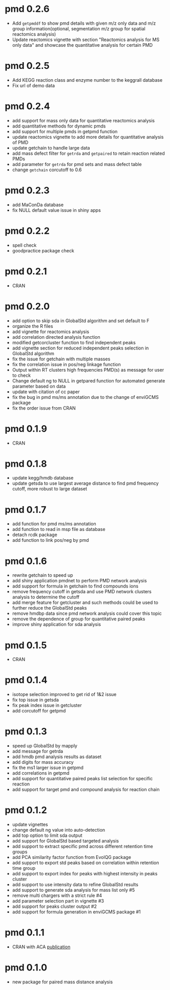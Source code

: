 # pmd 0.2.6

- Add `getpmddf` to show pmd details with given m/z only data and m/z group information(optional, segmentation m/z group for spatial reactomics analysis)
- Update reactomics vignette with section "Reactomics analysis for MS only data" and showcase the quantitative analysis for certain PMD

# pmd 0.2.5

- Add KEGG reaction class and enzyme number to the keggrall database
- Fix url of demo data

# pmd 0.2.4

- add support for mass only data for quantitative reactomics analysis
- add quantitative methods for dynamic pmds
- add support for multiple pmds in getpmd function
- update reactomics vignette to add more details for quantitative analysis of PMD
- update getchain to handle large data
- add mass defect filter for `getrda` and `getpaired` to retain reaction related PMDs
- add parameter for `getrda` for pmd sets and mass defect table
- change `getchain` corcutoff to 0.6

# pmd 0.2.3

- add MaConDa database
- fix NULL default value issue in shiny apps

# pmd 0.2.2

- spell check
- goodpractice package check

# pmd 0.2.1

- CRAN

# pmd 0.2.0

- add option to skip sda in GlobalStd algorithm and set default to F
- organize the R files
- add vignette for reactomics analysis
- add correlation directed analysis function
- modified getcorcluster function to find independent peaks
- add vignette section for reduced independent peaks selection in GlobalStd algorithm
- fix the issue for getchain with multiple masses
- fix the correlation issue in pos/neg linkage function
- Output within RT clusters high frequencies PMD(s) as message for user to check
- Change default ng to NULL in getpared function for automated generate parameter based on data
- update with citation of cc paper
- fix the bug in pmd ms/ms annotation due to the change of enviGCMS package
- fix the order issue from CRAN

# pmd 0.1.9

- CRAN

# pmd 0.1.8

- update kegg/hmdb database
- update getsda to use largest average distance to find pmd frequency cutoff, more robust to large dataset

# pmd 0.1.7

- add function for pmd ms/ms annotation
- add function to read in msp file as database
- detach rcdk package
- add function to link pos/neg by pmd

# pmd 0.1.6

- rewrite getchain to speed up
- add shiny application pmdnet to perform PMD network analysis
- add support for formula in getchain to find compounds ions
- remove frequency cutoff in getsda and use PMD network clusters analysis to determine the cutoff
- add merge feature for getcluster and such methods could be used to further reduce the GlobalStd peaks
- remove hmdbp data since pmd network analysis could cover this topic
- remove the dependence of group for quantitative paired peaks
- improve shiny application for sda analysis

# pmd 0.1.5

- CRAN

# pmd 0.1.4

- isotope selection improved to get rid of 1&2 issue 
- fix top issue in getsda
- fix peak index issue in getcluster
- add corcutoff for getpmd

# pmd 0.1.3

- speed up GlobalStd by mapply
- add message for getrda
- add hmdb pmd analysis results as dataset
- add digits for mass accuracy
- fix the ms1 larger issue in getpmd
- add correlations in getpmd
- add support for quantitative paired peaks list selection for specific reaction
- add support for target pmd and compound analysis for reaction chain

# pmd 0.1.2

- update vignettes
- change default ng value into auto-detection
- add top option to limit sda output
- add support for GlobalStd based targeted analysis
- add support to extract specific pmd across different retention time groups
- add PCA similarity factor function from EvolQG package
- add support to export std peaks based on correlation within retention time group
- add support to export index for peaks with highest intensity in peaks cluster
- add support to use intensity data to refine GlobalStd results
- add support to generate sda analysis for mass list only #5
- remove multi chargers with a strict rule #4
- add parameter selection part in vignette #3
- add support for peaks cluster output #2
- add support for formula generation in enviGCMS package #1

# pmd 0.1.1

- CRAN with ACA [publication](https://doi.org/10.1016/j.aca.2018.10.062)

# pmd 0.1.0

- new package for paired mass distance analysis
